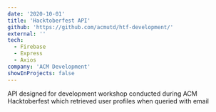 ```yaml
---
date: '2020-10-01'
title: 'Hacktoberfest API'
github: 'https://github.com/acmutd/htf-development/'
external: ''
tech:
  - Firebase
  - Express
  - Axios
company: 'ACM Development'
showInProjects: false
---
```


API designed for development workshop conducted during ACM Hacktoberfest which retrieved user profiles when queried with email
